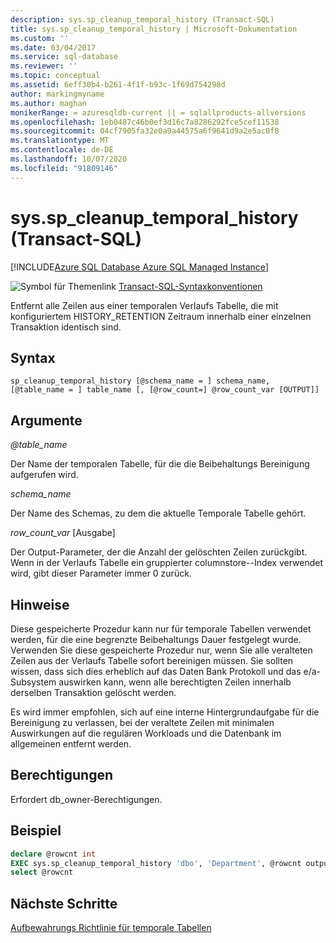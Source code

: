 ```yaml
---
description: sys.sp_cleanup_temporal_history (Transact-SQL)
title: sys.sp_cleanup_temporal_history | Microsoft-Dokumentation
ms.custom: ''
ms.date: 03/04/2017
ms.service: sql-database
ms.reviewer: ''
ms.topic: conceptual
ms.assetid: 6eff30b4-b261-4f1f-b93c-1f69d754298d
author: markingmyname
ms.author: maghan
monikerRange: = azuresqldb-current || = sqlallproducts-allversions
ms.openlocfilehash: 1eb0487c46b0ef3d16c7a8286292fce5cef11538
ms.sourcegitcommit: 04cf7905fa32e0a9a44575a6f9641d9a2e5ac0f8
ms.translationtype: MT
ms.contentlocale: de-DE
ms.lasthandoff: 10/07/2020
ms.locfileid: "91809146"
---
```

# <a name="syssp_cleanup_temporal_history-transact-sql"></a>sys.sp_cleanup_temporal_history (Transact-SQL)

[!INCLUDE[Azure SQL Database Azure SQL Managed Instance](../../includes/applies-to-version/asdb-asdbmi.md)]

 ![Symbol für Themenlink](../../database-engine/configure-windows/media/topic-link.gif "Symbol für Themenlink") [Transact-SQL-Syntaxkonventionen](../../t-sql/language-elements/transact-sql-syntax-conventions-transact-sql.md)

Entfernt alle Zeilen aus einer temporalen Verlaufs Tabelle, die mit konfiguriertem HISTORY_RETENTION Zeitraum innerhalb einer einzelnen Transaktion identisch sind.

## <a name="syntax"></a>Syntax

```
sp_cleanup_temporal_history [@schema_name = ] schema_name, [@table_name = ] table_name [, [@row_count=] @row_count_var [OUTPUT]]
```

## <a name="arguments"></a>Argumente

*\@table_name*

Der Name der temporalen Tabelle, für die die Beibehaltungs Bereinigung aufgerufen wird.

*schema_name*

Der Name des Schemas, zu dem die aktuelle Temporale Tabelle gehört.

*row_count_var* [Ausgabe]

Der Output-Parameter, der die Anzahl der gelöschten Zeilen zurückgibt. Wenn in der Verlaufs Tabelle ein gruppierter columnstore--Index verwendet wird, gibt dieser Parameter immer 0 zurück.

## <a name="remarks"></a>Hinweise

Diese gespeicherte Prozedur kann nur für temporale Tabellen verwendet werden, für die eine begrenzte Beibehaltungs Dauer festgelegt wurde.
Verwenden Sie diese gespeicherte Prozedur nur, wenn Sie alle veralteten Zeilen aus der Verlaufs Tabelle sofort bereinigen müssen. Sie sollten wissen, dass sich dies erheblich auf das Daten Bank Protokoll und das e/a-Subsystem auswirken kann, wenn alle berechtigten Zeilen innerhalb derselben Transaktion gelöscht werden.

Es wird immer empfohlen, sich auf eine interne Hintergrundaufgabe für die Bereinigung zu verlassen, bei der veraltete Zeilen mit minimalen Auswirkungen auf die regulären Workloads und die Datenbank im allgemeinen entfernt werden.

## <a name="permissions"></a>Berechtigungen

Erfordert db_owner-Berechtigungen.

## <a name="example"></a>Beispiel

```sql
declare @rowcnt int
EXEC sys.sp_cleanup_temporal_history 'dbo', 'Department', @rowcnt output
select @rowcnt
```

## <a name="next-steps"></a>Nächste Schritte

[Aufbewahrungs Richtlinie für temporale Tabellen](/azure/sql-database/sql-database-temporal-tables-retention-policy)